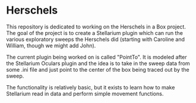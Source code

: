 # Herschels
This repository is dedicated to working on the Herschels in a Box project. The goal of the project
is to create a Stellarium plugin which can run the various exploratory sweeps the Herschels did 
(starting with Caroline and William, though we might add John). 

The current plugin being worked on is called "PointTo". It is modeled after the Stellarium Oculars 
plugin and the idea is to take in the sweep data from some .ini file and just point to the center 
of the box being traced out by the sweep. 

The functionality is relatively basic, but it exists to learn how to make Stellarium read in data
and perform simple movement functions. 

